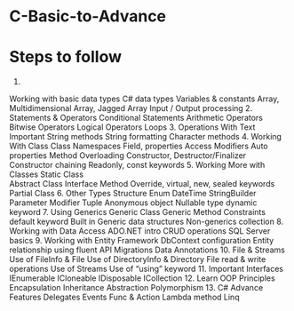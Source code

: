 # C-Basic-to-Advance
# Steps to follow
1.
Working with basic data types
C# data types
Variables & constants
Array, Multidimensional Array, Jagged Array
Input / Output processing
2.
Statements & Operators
Conditional Statements
Arithmetic Operators
Bitwise Operators
Logical Operators
Loops
3.
Operations With Text
Important String methods
String formatting
Character methods
4.
Working With Class
Class 
Namespaces
Field, properties
Access Modifiers
Auto properties
Method Overloading
Constructor, Destructor/Finalizer
Constructor chaining
Readonly, const keywords
5.
Working More with Classes
Static Class  
Abstract Class
Interface
Method Override, virtual, new, sealed keywords
Partial Class
6.
Other Types
Structure
Enum
DateTime
StringBuilder
Parameter Modifier
Tuple
Anonymous object
Nullable type
dynamic keyword
7.
Using Generics
Generic Class
Generic Method
Constraints
default keyword
Built in Generic data structures
Non-generics collection
8.
Working with Data Access
ADO.NET intro
CRUD operations 
SQL Server basics
9.
Working with Entity Framework
DbContext configuration
Entity relationship using fluent API
Migrations
Data Annotations
10.
File & Streams
Use of FileInfo & File
Use of DirectoryInfo & Directory
File read & write operations
Use of Streams
Use of “using” keyword
11.
Important Interfaces
IEnumerable
ICloneable
IDisposable
ICollection
12.
Learn OOP Principles
Encapsulation
Inheritance
Abstraction
Polymorphism
13.
C# Advance Features
Delegates 
Events
Func & Action
Lambda method
Linq
